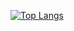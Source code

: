 

[![Top Langs](https://github-readme-stats.vercel.app/api/top-langs/?username=takeruun&langs_count=8)](https://github.com/takeruun/github-readme-stats)
